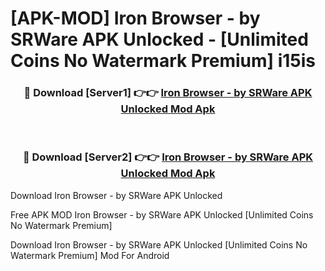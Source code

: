 # [APK-MOD] Iron Browser - by SRWare APK Unlocked - [Unlimited Coins No Watermark Premium] i15is



<div align="center">
<h3>🔴 Download [Server1] 👉👉 <a href="https://momento.my/?title=Iron_Browser_-_by_SRWare_APK_Unlocked">Iron Browser - by SRWare APK Unlocked Mod Apk</a></h3><br>

<h3>🔴 Download [Server2] 👉👉 <a href="https://momento.my/?title=Iron_Browser_-_by_SRWare_APK_Unlocked">Iron Browser - by SRWare APK Unlocked Mod Apk</a></h3>
</div>



Download Iron Browser - by SRWare APK Unlocked 

Free APK MOD Iron Browser - by SRWare APK Unlocked [Unlimited Coins No Watermark Premium]

Download Iron Browser - by SRWare APK Unlocked [Unlimited Coins No Watermark Premium] Mod For Android
